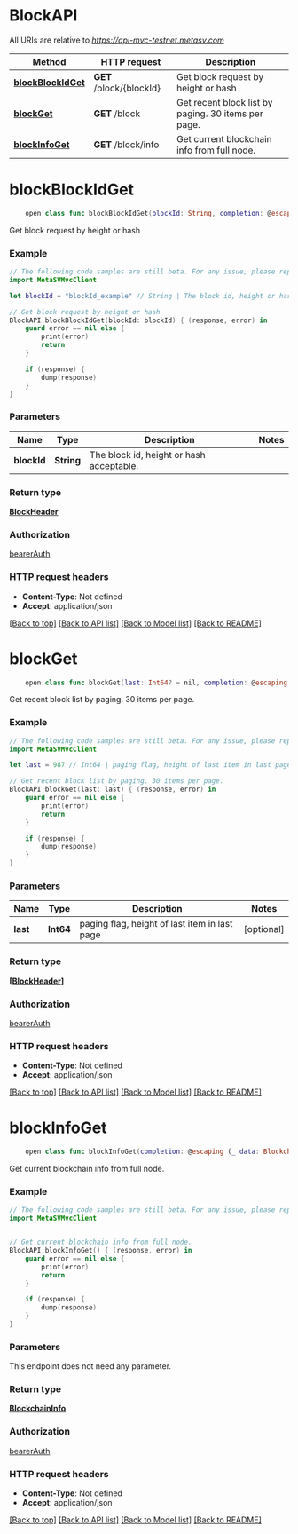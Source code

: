 # BlockAPI

All URIs are relative to *https://api-mvc-testnet.metasv.com*

Method | HTTP request | Description
------------- | ------------- | -------------
[**blockBlockIdGet**](BlockAPI.md#blockblockidget) | **GET** /block/{blockId} | Get block request by height or hash
[**blockGet**](BlockAPI.md#blockget) | **GET** /block | Get recent block list by paging. 30 items per page.
[**blockInfoGet**](BlockAPI.md#blockinfoget) | **GET** /block/info | Get current blockchain info from full node.


# **blockBlockIdGet**
```swift
    open class func blockBlockIdGet(blockId: String, completion: @escaping (_ data: BlockHeader?, _ error: Error?) -> Void)
```

Get block request by height or hash

### Example 
```swift
// The following code samples are still beta. For any issue, please report via http://github.com/OpenAPITools/openapi-generator/issues/new
import MetaSVMvcClient

let blockId = "blockId_example" // String | The block id, height or hash acceptable.

// Get block request by height or hash
BlockAPI.blockBlockIdGet(blockId: blockId) { (response, error) in
    guard error == nil else {
        print(error)
        return
    }

    if (response) {
        dump(response)
    }
}
```

### Parameters

Name | Type | Description  | Notes
------------- | ------------- | ------------- | -------------
 **blockId** | **String** | The block id, height or hash acceptable. | 

### Return type

[**BlockHeader**](BlockHeader.md)

### Authorization

[bearerAuth](../README.md#bearerAuth)

### HTTP request headers

 - **Content-Type**: Not defined
 - **Accept**: application/json

[[Back to top]](#) [[Back to API list]](../README.md#documentation-for-api-endpoints) [[Back to Model list]](../README.md#documentation-for-models) [[Back to README]](../README.md)

# **blockGet**
```swift
    open class func blockGet(last: Int64? = nil, completion: @escaping (_ data: [BlockHeader]?, _ error: Error?) -> Void)
```

Get recent block list by paging. 30 items per page.

### Example 
```swift
// The following code samples are still beta. For any issue, please report via http://github.com/OpenAPITools/openapi-generator/issues/new
import MetaSVMvcClient

let last = 987 // Int64 | paging flag, height of last item in last page (optional)

// Get recent block list by paging. 30 items per page.
BlockAPI.blockGet(last: last) { (response, error) in
    guard error == nil else {
        print(error)
        return
    }

    if (response) {
        dump(response)
    }
}
```

### Parameters

Name | Type | Description  | Notes
------------- | ------------- | ------------- | -------------
 **last** | **Int64** | paging flag, height of last item in last page | [optional] 

### Return type

[**[BlockHeader]**](BlockHeader.md)

### Authorization

[bearerAuth](../README.md#bearerAuth)

### HTTP request headers

 - **Content-Type**: Not defined
 - **Accept**: application/json

[[Back to top]](#) [[Back to API list]](../README.md#documentation-for-api-endpoints) [[Back to Model list]](../README.md#documentation-for-models) [[Back to README]](../README.md)

# **blockInfoGet**
```swift
    open class func blockInfoGet(completion: @escaping (_ data: BlockchainInfo?, _ error: Error?) -> Void)
```

Get current blockchain info from full node.

### Example 
```swift
// The following code samples are still beta. For any issue, please report via http://github.com/OpenAPITools/openapi-generator/issues/new
import MetaSVMvcClient


// Get current blockchain info from full node.
BlockAPI.blockInfoGet() { (response, error) in
    guard error == nil else {
        print(error)
        return
    }

    if (response) {
        dump(response)
    }
}
```

### Parameters
This endpoint does not need any parameter.

### Return type

[**BlockchainInfo**](BlockchainInfo.md)

### Authorization

[bearerAuth](../README.md#bearerAuth)

### HTTP request headers

 - **Content-Type**: Not defined
 - **Accept**: application/json

[[Back to top]](#) [[Back to API list]](../README.md#documentation-for-api-endpoints) [[Back to Model list]](../README.md#documentation-for-models) [[Back to README]](../README.md)

